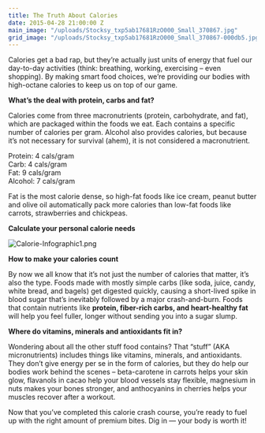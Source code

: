 ```yaml
---
title: The Truth About Calories
date: 2015-04-28 21:00:00 Z
main_image: "/uploads/Stocksy_txp5ab17681RzO000_Small_370867.jpg"
grid_image: "/uploads/Stocksy_txp5ab17681RzO000_Small_370867-000db5.jpg"
---
```


Calories get a bad rap, but they’re actually just units of energy that fuel our day-to-day activities (think: breathing, working, exercising – even shopping). By making smart food choices, we’re providing our bodies with high-octane calories to keep us on top of our game.

**What’s the deal with protein, carbs and fat?**

Calories come from three macronutrients (protein, carbohydrate, and fat), which are packaged within the foods we eat. Each contains a specific number of calories per gram. Alcohol also provides calories, but because it’s not necessary for survival (ahem), it is not considered a macronutrient.  

Protein: 4 cals/gram  
Carb: 4 cals/gram  
Fat: 9 cals/gram  
Alcohol: 7 cals/gram  

Fat is the most calorie dense, so high-fat foods like ice cream, peanut butter and olive oil automatically pack more calories than low-fat foods like carrots, strawberries and chickpeas.

**Calculate your personal calorie needs**

![Calorie-Infographic1.png](/uploads/Calorie-Infographic1.png)

**How to make your calories count**

By now we all know that it’s not just the number of calories that matter, it’s also the type. Foods made with mostly simple carbs (like soda, juice, candy, white bread, and bagels) get digested quickly, causing a short-lived spike in blood sugar that’s inevitably followed by a major crash-and-burn. Foods that contain nutrients like **protein, fiber-rich carbs, and heart-healthy fat** will help you feel fuller, longer without sending you into a sugar slump.

**Where do vitamins, minerals and antioxidants fit in?**

Wondering about all the other stuff food contains? That “stuff” (AKA micronutrients) includes things like vitamins, minerals, and antioxidants. They don’t give energy per se in the form of calories, but they do help our bodies work behind the scenes – beta-carotene in carrots helps your skin glow, flavanols in cacao help your blood vessels stay flexible, magnesium in nuts makes your bones stronger, and anthocyanins in cherries helps your muscles recover after a workout.

Now that you’ve completed this calorie crash course, you’re ready to fuel up with the right amount of premium bites. Dig in — your body is worth it!